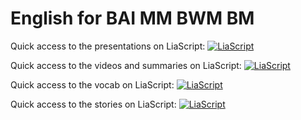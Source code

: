 # English for BAI MM BWM BM

Quick access to the presentations on LiaScript:
[![LiaScript](https://raw.githubusercontent.com/LiaScript/LiaScript/master/badges/course.svg)](https://liascript.github.io/course/?https://raw.githubusercontent.com/ToniMahojoni/English_for_BAI_MM_BWM_BM/main/presentations.md#1)

Quick access to the videos and summaries on LiaScript:
[![LiaScript](https://raw.githubusercontent.com/LiaScript/LiaScript/master/badges/course.svg)](https://liascript.github.io/course/?https://raw.githubusercontent.com/ToniMahojoni/English_for_BAI_MM_BWM_BM/main/videos_summaries.md#1)

Quick access to the vocab on LiaScript:
[![LiaScript](https://raw.githubusercontent.com/LiaScript/LiaScript/master/badges/course.svg)](https://liascript.github.io/course/?https://raw.githubusercontent.com/TUBAF-IUZ-LiaScript/English_for_BAI_MM_BWM_BM/main/vocab.md#1)

Quick access to the stories on LiaScript:
[![LiaScript](https://raw.githubusercontent.com/LiaScript/LiaScript/master/badges/course.svg)](https://liascript.github.io/course/?https://raw.githubusercontent.com/TUBAF-IUZ-LiaScript/English_for_BAI_MM_BWM_BM/main/stories.md#1)